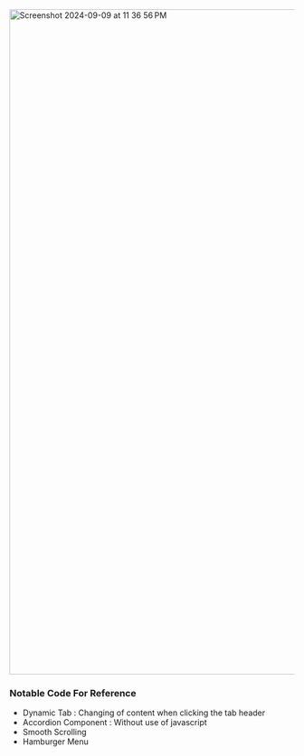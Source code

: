 <img width="1177" alt="Screenshot 2024-09-09 at 11 36 56 PM" src="https://github.com/user-attachments/assets/4fbd7229-117b-4a76-94fd-5ea0b04e86c4">

### Notable Code For Reference
- Dynamic Tab : Changing of content when clicking the tab header
- Accordion Component : Without use of javascript
- Smooth Scrolling
- Hamburger Menu
